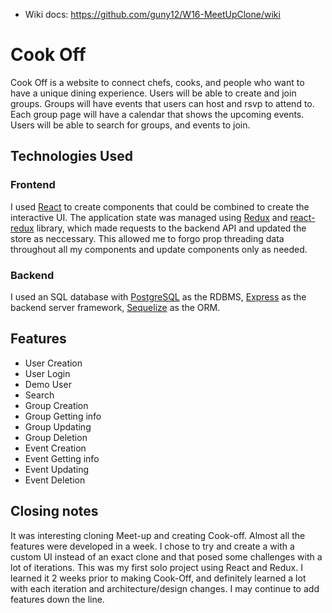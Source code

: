 - Wiki docs: https://github.com/guny12/W16-MeetUpClone/wiki

# Cook Off

Cook Off is a website to connect chefs, cooks, and people who want to have a unique dining experience. Users will be able to create and join groups. Groups will have events that users can host and rsvp to attend to. Each group page will have a calendar that shows the upcoming events. Users will be able to search for groups, and events to join.

## Technologies Used

### Frontend

I used [React](https://reactjs.org/) to create components that could be combined to create the interactive UI. The application state was managed using [Redux](https://redux.js.org/) and [react-redux](https://react-redux.js.org/) library, which made requests to the backend API and updated the store as neccessary. This allowed me to forgo prop threading data throughout all my components and update components only as needed.

### Backend

I used an SQL database with [PostgreSQL](https://www.postgresql.org/) as the RDBMS, [Express](https://expressjs.com/) as the backend server framework, [Sequelize](https://sequelize.org/) as the ORM.

## Features

- User Creation
- User Login
- Demo User
- Search
- Group Creation
- Group Getting info
- Group Updating
- Group Deletion
- Event Creation
- Event Getting info
- Event Updating
- Event Deletion

## Closing notes

It was interesting cloning Meet-up and creating Cook-off. Almost all the features were developed in a week. I chose to try and create a with a custom UI instead of an exact clone and that posed some challenges with a lot of iterations. This was my first solo project using React and Redux. I learned it 2 weeks prior to making Cook-Off, and definitely learned a lot with each iteration and architecture/design changes. I may continue to add features down the line.
